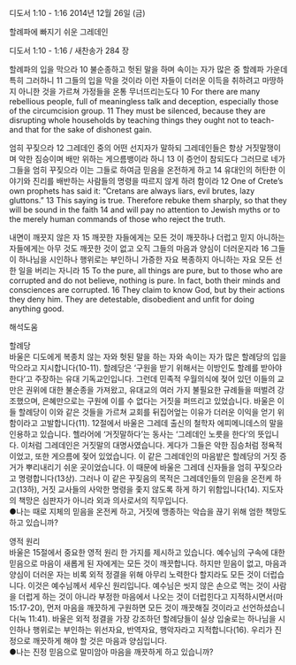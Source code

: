 디도서 1:10 - 1:16 
2014년 12월 26일 (금)

할례파에 빠지기 쉬운 그레데인



디도서 1:10 - 1:16 / 새찬송가 284 장


할례파의 입을 막으라
10 불순종하고 헛된 말을 하며 속이는 자가 많은 중 할례파 가운데 특히 그러하니 11 그들의 입을 막을 것이라 이런 자들이 더러운 이득을 취하려고 마땅하지 아니한 것을 가르쳐 가정들을 온통 무너뜨리는도다 
10 For there are many rebellious people, full of meaningless talk and deception, especially those of the circumcision group. 11 They must be silenced, because they are disrupting whole households by teaching things they ought not to teach-and that for the sake of dishonest gain.

엄히 꾸짖으라
12 그레데인 중의 어떤 선지자가 말하되 그레데인들은 항상 거짓말쟁이며 악한 짐승이며 배만 위하는 게으름뱅이라 하니 13 이 증언이 참되도다 그러므로 네가 그들을 엄히 꾸짖으라 이는 그들로 하여금 믿음을 온전하게 하고 14 유대인의 허탄한 이야기와 진리를 배반하는 사람들의 명령을 따르지 않게 하려 함이라 
12 One of Crete’s own prophets has said it: “Cretans are always liars, evil brutes, lazy gluttons.” 13 This saying is true. Therefore rebuke them sharply, so that they will be sound in the faith 14 and will pay no attention to Jewish myths or to the merely human commands of those who reject the truth. 

내면이 깨끗지 않은 자
15 깨끗한 자들에게는 모든 것이 깨끗하나 더럽고 믿지 아니하는 자들에게는 아무 것도 깨끗한 것이 없고 오직 그들의 마음과 양심이 더러운지라 16 그들이 하나님을 시인하나 행위로는 부인하니 가증한 자요 복종하지 아니하는 자요 모든 선한 일을 버리는 자니라
15 To the pure, all things are pure, but to those who are corrupted and do not believe, nothing is pure. In fact, both their minds and consciences are corrupted. 16 They claim to know God, but by their actions they deny him. They are detestable, disobedient and unfit for doing anything good.

해석도움





할례당  
바울은 디도에게 복종치 않는 자와 헛된 말을 하는 자와 속이는 자가 많은 할례당의 입을 막으라고 지시합니다(10-11). 할례당은 ‘구원을 받기 위해서는 이방인도 할례를 받아야 한다’고 주장하는 유대 기독교인입니다. 그런데 민족적 우월의식에 젖어 있던 이들의 교만은 권위에 대한 불순종을 가져왔고, 유대교의 여러 가지 불필요한 규례들을 떠벌려 강조했으며, 은혜만으로는 구원에 이를 수 없다는 거짓을 퍼뜨리고 있었습니다. 바울은 이들 할례당이 이와 같은 것들을 가르쳐 교회를 뒤집어엎는 이유가 더러운 이익을 얻기 위함이라고 고발합니다(11). 12절에서 바울은 그레데 출신의 철학자 에피메니데스의 말을 인용하고 있습니다. 헬라어에 ‘거짓말하다’는 동사는 ‘그레데인 노릇을 한다’의 뜻입니다. 이처럼 그레데인은 거짓말의 대명사였습니다. 게다가 그들은 악한 짐승처럼 정욕적이었고, 또한 게으름에 젖어 있었습니다. 이 같은 그레데인의 마음밭은 할례당의 거짓 증거가 뿌리내리기 쉬운 곳이었습니다. 이 때문에 바울은 그레데 신자들을 엄히 꾸짖으라고 명령합니다(13상). 그러나 이 같은 꾸짖음의 목적은 그레데인들의 믿음을 온전케 하고(13하), 거짓 교사들의 사악한 명령을 좇지 않도록 하게 하기 위함입니다(14). 지도자의 책망은 심판자가 아니라 외과 의사로서의 직무입니다.  
●나는 때로 지체의 믿음을 온전케 하고, 거짓에 맹종하는 악습을 끊기 위해 엄한 책망도 하고 있습니까?

영적 원리  
바울은 15절에서 중요한 영적 원리 한 가지를 제시하고 있습니다. 예수님의 구속에 대한 믿음으로 마음이 새롭게 된 자에게는 모든 것이 깨끗합니다. 하지만 믿음이 없고, 마음과 양심이 더러운 자는 비록 외적 정결을 위해 아무리 노력한다 할지라도 모든 것이 더럽습니다. 이것은 예수님께서 세우신 원리입니다. 예수님은 씻지 않은 손으로 먹는 것이 사람을 더럽게 하는 것이 아니라 부정한 마음에서 나오는 것이 더럽힌다고 지적하시면서(마 15:17-20), 먼저 마음을 깨끗하게 구원하면 모든 것이 깨끗해질 것이라고 선언하셨습니다(눅 11:41). 바울은 외적 정결을 가장 강조하던 할례당들이 실상 입술로는 하나님을 시인하나 행위로는 부인하는 위선자요, 반역자요, 행악자라고 지적합니다(16). 우리가 진정으로 깨끗하게 해야 할 것은 마음과 양심입니다.   
●나는 진정 믿음으로 말미암아 마음을 깨끗하게 하고 있습니까?